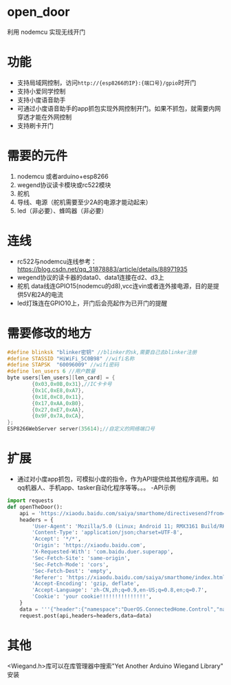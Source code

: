 # open_door
 利用 nodemcu 实现无线开门

# 功能

- 支持局域网控制，访问`http://{esp8266的IP}:{端口号}/gpio`时开门 
- 支持小爱同学控制
- 支持小度语音助手
- 可通过小度语音助手的app抓包实现外网控制开门。如果不抓包，就需要内网穿透才能在外网控制
- 支持刷卡开门

# 需要的元件

1. nodemcu 或者arduino+esp8266
2. wegend协议读卡模块或rc522模块
3. 舵机
4. 导线、电源（舵机需要至少2A的电源才能动起来）
5. led（非必要）、蜂鸣器（非必要）
# 连线
- rc522与nodemcu连线参考：https://blog.csdn.net/qq_31878883/article/details/88971935
- wegend协议的读卡器的data0、data1连接在d2、d3上
- 舵机 data线连GPIO15(nodemcu的d8),vcc连vin或者连外接电源，目的是提供5V和2A的电流
- led灯珠连在GPIO10上，开门后会亮起作为已开门的提醒

# 需要修改的地方

```c++
#define blinksk "blinker密钥" //blinker的sk,需要自己去blinker注册
#define STASSID "HiWiFi_5C0B98" //wifi名称
#define STAPSK  "60096009" //wifi密码
#define len_users 6 //用户数量
byte users[len_users][len_card] = { 
        {0x03,0x0B,0x31},//IC卡卡号
        {0x1C,0xE8,0xA7},
        {0x1E,0xC8,0x11},
        {0x17,0xAA,0xB0},
        {0x27,0xE7,0xAA},
        {0x9F,0x7A,0xCA},
};
ESP8266WebServer server(35614);//自定义的网络端口号
```
# 扩展

- 通过对小度app抓包，可模拟小度的指令，作为API提供给其他程序调用。如qq机器人、手机app、tasker自动化程序等等。。。
-API示例
```python
import requests
def openTheDoor():
    api = 'https://xiaodu.baidu.com/saiya/smarthome/directivesend?from=h5_control'
    headers = {
        'User-Agent': 'Mozilla/5.0 (Linux; Android 11; RMX3161 Build/RKQ1.201217.002; wv) AppleWebKit/537.36 (KHTML, like Gecko) Version/4.0 Chrome/92.0.4515.159 Mobile Safari/537.36 FromApp/XiaoDuApp oneapp/4.1.0.1 sdk/0.7.0',
        'Content-Type': 'application/json;charset=UTF-8',
        'Accept': '*/*',
        'Origin': 'https://xiaodu.baidu.com',
        'X-Requested-With': 'com.baidu.duer.superapp',
        'Sec-Fetch-Site': 'same-origin',
        'Sec-Fetch-Mode': 'cors',
        'Sec-Fetch-Dest': 'empty',
        'Referer': 'https://xiaodu.baidu.com/saiya/smarthome/index.html',
        'Accept-Encoding': 'gzip, deflate',
        'Accept-Language': 'zh-CN,zh;q=0.9,en-US;q=0.8,en;q=0.7',
        'Cookie': 'your cookie!!!!!!!!!!!!!!!',
    }
    data = '''{"header":{"namespace":"DuerOS.ConnectedHome.Control","name":"TurnOnRequest","payloadVersion":1},"payload":{"appliance":{"applianceId":["your ID!!!请自行抓取！！！！！！！！！！"]}}}'''
    request.post(api,headers=headers,data=data)

```

# 其他

<Wiegand.h>库可以在库管理器中搜索"Yet Another Arduino Wiegand Library" 安装
